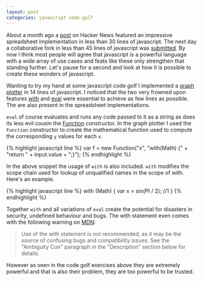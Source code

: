 ```yaml
---
layout: post
categories: javascript code-golf
---
```


About a month ago a [post](http://news.ycombinator.com/item?id=6725387) on Hacker News featured an impressive spreadsheet implementation in less than 30 lines of javascript. The next day a collaborative fork in less than 45 lines of javascript was [submitted](https://news.ycombinator.com/item?id=6730084). By now I think most people will agree that javascript is a powerful language with a wide array of use cases and feats like these only strengthen that standing further. Let's pause for a second and look at how it is possible to create these wonders of javascript.

Wanting to try my hand at some javascript code golf I implemented a [graph plotter](http://codepen.io/k0nserv/pen/GbmAC) in 14 lines of javascript. I noticed that the two very frowned upon features [with](https://developer.mozilla.org/en-US/docs/Web/JavaScript/Reference/Statements/with) and [eval](https://developer.mozilla.org/en-US/docs/Web/JavaScript/Reference/Global_Objects/eval) were essential to achieve as few lines as possible. The are also present in the spreadsheet implementations.

`eval` of course evaluates and runs any code passed to it as a string as does its less evil cousin the [Function](https://developer.mozilla.org/en-US/docs/Web/JavaScript/Reference/Global_Objects/Function#Syntax) constructor. In the graph plotter I used the `Function` constructor to create the mathematical function used to compute the corresponding `y` values for each `x`.

{% highlight javascript line %}
var f = new Function("x",
"with(Math) {" +
  "return " + input.value +
";}");
{% endhighlight %}

In the above snippet the usage of `with` is also included. `with` modifies the scope chain used for lookup of unqualified names in the scope of with. Here's an example.

{% highlight javascript line %}
with (Math) {
  var x = sin(PI / 2); //1
}
{% endhighlight %}

Together `with` and all variations of `eval` create the potential for disasters in security, undefined behaviour and bugs. The with statement even comes with the following warning on [MDN](https://developer.mozilla.org/en-US/):

>Use of the with statement is not recommended, as it may be the source of confusing bugs and compatibility issues. See the "Ambiguity Con" paragraph in the "Description" section below for details.

However as seen in the code golf exercises above they are extremely powerful and that is also their problem, they are too powerful to be trusted.

